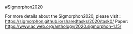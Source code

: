 #Sigmorphon2020

For more details about the Sigmorphon2020, please visit : https://sigmorphon.github.io/sharedtasks/2020/task0/
Paper: https://www.aclweb.org/anthology/2020.sigmorphon-1.15/
